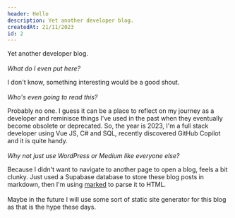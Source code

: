 ```yaml
---
header: Hello
description: Yet another developer blog.
createdAt: 21/11/2023
id: 2
---
```


Yet another developer blog.
<br><br>
_What do I even put here?_

I don't know, something interesting would be a good shout.
<br><br>
_Who's even going to read this?_

Probably no one. I guess it can be a place to reflect on my journey as a developer and reminisce things I've used in the past when they eventually become obsolete or deprecated. So, the year is 2023, I'm a full stack developer using Vue JS, C# and SQL, recently discovered GitHub Copilot and it is quite handy.
<br><br>
_Why not just use WordPress or Medium like everyone else?_

Because I didn't want to navigate to another page to open a blog, feels a bit clunky. Just used a Supabase database to store these blog posts in markdown, then I'm using [marked](https://github.com/markedjs/marked) to parse it to HTML.
<br><br>
Maybe in the future I will use some sort of static site generator for this blog as that is the hype these days.
